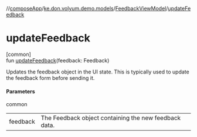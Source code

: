//[composeApp](../../../index.md)/[ke.don.volyum.demo.models](../index.md)/[FeedbackViewModel](index.md)/[updateFeedback](update-feedback.md)

# updateFeedback

[common]\
fun [updateFeedback](update-feedback.md)(feedback: Feedback)

Updates the feedback object in the UI state. This is typically used to update the feedback form before sending it.

#### Parameters

common

| | |
|---|---|
| feedback | The Feedback object containing the new feedback data. |